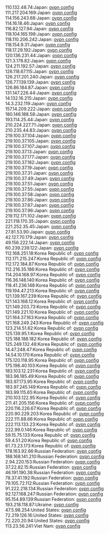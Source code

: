 110.132.48.74:Japan: [ovpn config](vpn/110_132_48_74.ovpn)  
111.217.204.169:Japan: [ovpn config](vpn/111_217_204_169.ovpn)  
114.156.243.68:Japan: [ovpn config](vpn/114_156_243_68.ovpn)  
114.16.18.46:Japan: [ovpn config](vpn/114_16_18_46.ovpn)  
116.82.127.94:Japan: [ovpn config](vpn/116_82_127_94.ovpn)  
118.104.165.198:Japan: [ovpn config](vpn/118_104_165_198.ovpn)  
118.110.206.242:Japan: [ovpn config](vpn/118_110_206_242.ovpn)  
118.154.9.31:Japan: [ovpn config](vpn/118_154_9_31.ovpn)  
118.17.29.192:Japan: [ovpn config](vpn/118_17_29_192.ovpn)  
120.136.231.44:Japan: [ovpn config](vpn/120_136_231_44.ovpn)  
121.3.178.82:Japan: [ovpn config](vpn/121_3_178_82.ovpn)  
124.211.192.57:Japan: [ovpn config](vpn/124_211_192_57.ovpn)  
126.118.67.115:Japan: [ovpn config](vpn/126_118_67_115.ovpn)  
126.217.201.240:Japan: [ovpn config](vpn/126_217_201_240.ovpn)  
126.77.139.139:Japan: [ovpn config](vpn/126_77_139_139.ovpn)  
126.86.184.87:Japan: [ovpn config](vpn/126_86_184_87.ovpn)  
131.147.226.44:Japan: [ovpn config](vpn/131_147_226_44.ovpn)  
14.132.16.215:Japan: [ovpn config](vpn/14_132_16_215.ovpn)  
14.3.232.119:Japan: [ovpn config](vpn/14_3_232_119.ovpn)  
157.14.209.222:Japan: [ovpn config](vpn/157_14_209_222.ovpn)  
180.146.188.58:Japan: [ovpn config](vpn/180_146_188_58.ovpn)  
193.114.25.44:Japan: [ovpn config](vpn/193_114_25_44.ovpn)  
210.224.227.71:Japan: [ovpn config](vpn/210_224_227_71.ovpn)  
210.235.44.83:Japan: [ovpn config](vpn/210_235_44_83.ovpn)  
219.100.37.104:Japan: [ovpn config](vpn/219_100_37_104.ovpn)  
219.100.37.105:Japan: [ovpn config](vpn/219_100_37_105.ovpn)  
219.100.37.107:Japan: [ovpn config](vpn/219_100_37_107.ovpn)  
219.100.37.13:Japan: [ovpn config](vpn/219_100_37_13.ovpn)  
219.100.37.177:Japan: [ovpn config](vpn/219_100_37_177.ovpn)  
219.100.37.182:Japan: [ovpn config](vpn/219_100_37_182.ovpn)  
219.100.37.19:Japan: [ovpn config](vpn/219_100_37_19.ovpn)  
219.100.37.31:Japan: [ovpn config](vpn/219_100_37_31.ovpn)  
219.100.37.49:Japan: [ovpn config](vpn/219_100_37_49.ovpn)  
219.100.37.51:Japan: [ovpn config](vpn/219_100_37_51.ovpn)  
219.100.37.55:Japan: [ovpn config](vpn/219_100_37_55.ovpn)  
219.100.37.58:Japan: [ovpn config](vpn/219_100_37_58.ovpn)  
219.100.37.86:Japan: [ovpn config](vpn/219_100_37_86.ovpn)  
219.100.37.87:Japan: [ovpn config](vpn/219_100_37_87.ovpn)  
219.100.37.96:Japan: [ovpn config](vpn/219_100_37_96.ovpn)  
219.112.171.102:Japan: [ovpn config](vpn/219_112_171_102.ovpn)  
221.118.170.35:Japan: [ovpn config](vpn/221_118_170_35.ovpn)  
221.252.35.45:Japan: [ovpn config](vpn/221_252_35_45.ovpn)  
27.81.53.90:Japan: [ovpn config](vpn/27_81_53_90.ovpn)  
42.127.70.179:Japan: [ovpn config](vpn/42_127_70_179.ovpn)  
49.156.222.14:Japan: [ovpn config](vpn/49_156_222_14.ovpn)  
60.239.239.122:Japan: [ovpn config](vpn/60_239_239_122.ovpn)  
112.168.251.18:Korea Republic of: [ovpn config](vpn/112_168_251_18.ovpn)  
112.171.215.247:Korea Republic of: [ovpn config](vpn/112_171_215_247.ovpn)  
112.172.184.87:Korea Republic of: [ovpn config](vpn/112_172_184_87.ovpn)  
112.216.35.186:Korea Republic of: [ovpn config](vpn/112_216_35_186.ovpn)  
114.204.168.97:Korea Republic of: [ovpn config](vpn/114_204_168_97.ovpn)  
116.36.148.140:Korea Republic of: [ovpn config](vpn/116_36_148_140.ovpn)  
118.41.236.148:Korea Republic of: [ovpn config](vpn/118_41_236_148.ovpn)  
119.194.47.213:Korea Republic of: [ovpn config](vpn/119_194_47_213.ovpn)  
121.139.167.239:Korea Republic of: [ovpn config](vpn/121_139_167_239.ovpn)  
121.143.168.12:Korea Republic of: [ovpn config](vpn/121_143_168_12.ovpn)  
121.149.203.73:Korea Republic of: [ovpn config](vpn/121_149_203_73.ovpn)  
121.149.221.10:Korea Republic of: [ovpn config](vpn/121_149_221_10.ovpn)  
121.164.37.163:Korea Republic of: [ovpn config](vpn/121_164_37_163.ovpn)  
121.168.249.243:Korea Republic of: [ovpn config](vpn/121_168_249_243.ovpn)  
123.214.51.62:Korea Republic of: [ovpn config](vpn/123_214_51_62.ovpn)  
125.139.95.1:Korea Republic of: [ovpn config](vpn/125_139_95_1.ovpn)  
125.188.188.182:Korea Republic of: [ovpn config](vpn/125_188_188_182.ovpn)  
125.249.132.48:Korea Republic of: [ovpn config](vpn/125_249_132_48.ovpn)  
14.47.248.47:Korea Republic of: [ovpn config](vpn/14_47_248_47.ovpn)  
14.54.10.170:Korea Republic of: [ovpn config](vpn/14_54_10_170.ovpn)  
175.120.118.95:Korea Republic of: [ovpn config](vpn/175_120_118_95.ovpn)  
175.198.40.103:Korea Republic of: [ovpn config](vpn/175_198_40_103.ovpn)  
183.103.12.231:Korea Republic of: [ovpn config](vpn/183_103_12_231.ovpn)  
183.96.185.49:Korea Republic of: [ovpn config](vpn/183_96_185_49.ovpn)  
183.97.173.95:Korea Republic of: [ovpn config](vpn/183_97_173_95.ovpn)  
183.97.245.149:Korea Republic of: [ovpn config](vpn/183_97_245_149.ovpn)  
183.99.115.65:Korea Republic of: [ovpn config](vpn/183_99_115_65.ovpn)  
210.103.122.95:Korea Republic of: [ovpn config](vpn/210_103_122_95.ovpn)  
211.41.205.156:Korea Republic of: [ovpn config](vpn/211_41_205_156.ovpn)  
220.116.226.67:Korea Republic of: [ovpn config](vpn/220_116_226_67.ovpn)  
220.90.229.203:Korea Republic of: [ovpn config](vpn/220_90_229_203.ovpn)  
222.111.88.66:Korea Republic of: [ovpn config](vpn/222_111_88_66.ovpn)  
222.113.133.23:Korea Republic of: [ovpn config](vpn/222_113_133_23.ovpn)  
222.99.0.146:Korea Republic of: [ovpn config](vpn/222_99_0_146.ovpn)  
59.15.75.133:Korea Republic of: [ovpn config](vpn/59_15_75_133.ovpn)  
59.4.51.20:Korea Republic of: [ovpn config](vpn/59_4_51_20.ovpn)  
61.73.23.173:Korea Republic of: [ovpn config](vpn/61_73_23_173.ovpn)  
178.163.92.66:Russian Federation: [ovpn config](vpn/178_163_92_66.ovpn)  
188.168.141.210:Russian Federation: [ovpn config](vpn/188_168_141_210.ovpn)  
2.94.220.153:Russian Federation: [ovpn config](vpn/2_94_220_153.ovpn)  
37.22.82.15:Russian Federation: [ovpn config](vpn/37_22_82_15.ovpn)  
46.191.190.38:Russian Federation: [ovpn config](vpn/46_191_190_38.ovpn)  
78.37.41.192:Russian Federation: [ovpn config](vpn/78_37_41_192.ovpn)  
79.105.72.112:Russian Federation: [ovpn config](vpn/79_105_72_112.ovpn)  
91.222.218.134:Russian Federation: [ovpn config](vpn/91_222_218_134.ovpn)  
92.127.168.247:Russian Federation: [ovpn config](vpn/92_127_168_247.ovpn)  
95.154.89.139:Russian Federation: [ovpn config](vpn/95_154_89_139.ovpn)  
193.218.118.87:Ukraine: [ovpn config](vpn/193_218_118_87.ovpn)  
47.5.98.254:United States: [ovpn config](vpn/47_5_98_254.ovpn)  
72.219.126.16:United States: [ovpn config](vpn/72_219_126_16.ovpn)  
72.220.20.94:United States: [ovpn config](vpn/72_220_20_94.ovpn)  
113.23.56.241:Viet Nam: [ovpn config](vpn/113_23_56_241.ovpn)  
